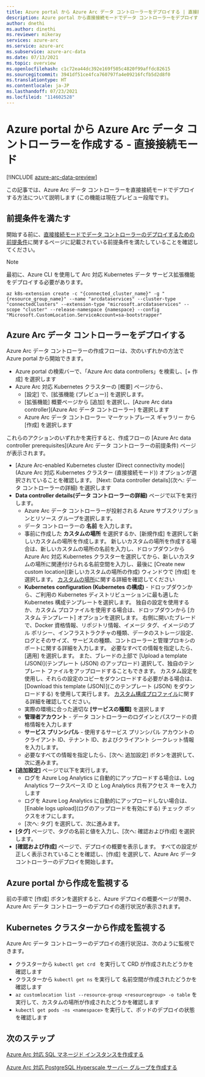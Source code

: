 ```yaml
---
title: Azure portal から Azure Arc データ コントローラーをデプロイする | 直接接続モード
description: Azure portal から直接接続モードでデータ コントローラーをデプロイする方法について説明します。
author: dnethi
ms.author: dinethi
ms.reviewer: mikeray
services: azure-arc
ms.service: azure-arc
ms.subservice: azure-arc-data
ms.date: 07/13/2021
ms.topic: overview
ms.openlocfilehash: c1c72ea44dc392e169f505c4820f99affdc82615
ms.sourcegitcommit: 3941df51ce4fca760797fa4e09216fcfb5d2d8f0
ms.translationtype: HT
ms.contentlocale: ja-JP
ms.lasthandoff: 07/23/2021
ms.locfileid: "114602528"
---
```

#  <a name="create-azure-arc-data-controller-from-azure-portal---direct-connectivity-mode"></a>Azure portal から Azure Arc データ コントローラーを作成する - 直接接続モード

[!INCLUDE [azure-arc-data-preview](../../../includes/azure-arc-data-preview.md)]

この記事では、Azure Arc データ コントローラーを直接接続モードでデプロイする方法について説明します (この機能は現在プレビュー段階です)。 

## <a name="complete-prerequisites"></a>前提条件を満たす

開始する前に、[直接接続モードでデータ コントローラーのデプロイするための前提条件](create-data-controller-direct-prerequisites.md)に関するページに記載されている前提条件を満たしていることを確認してください。

>[!NOTE]
>最初に、Azure CLI を使用して Arc 対応 Kubernetes データ サービス拡張機能をデプロイする必要があります。
>
>```azurecli
>az k8s-extension create -c "{connected_cluster_name}" -g "{resource_group_name}" --name "arcdataservices" --cluster-type "connectedClusters" --extension-type "microsoft.arcdataservices" --scope "cluster" --release-namespace {namespace} --config "Microsoft.CustomLocation.ServiceAccount=sa-bootstrapper"
>```


## <a name="deploy-azure-arc-data-controller"></a>Azure Arc データ コントローラーをデプロイする

Azure Arc データ コントローラーの作成フローは、次のいずれかの方法で Azure portal から開始できます。

- Azure portal の検索バーで、「Azure Arc data controllers」を検索し、[+ 作成] を選択します
- Azure Arc 対応 Kubernetes クラスターの [概要] ページから、
  - [設定] で、[拡張機能 (プレビュー)] を選択します。
  - [拡張機能] 概要ページから [追加] を選択し、[Azure Arc data controller]\(Azure Arc データ コントローラー\) を選択します
  - Azure Arc データ コントローラー マーケットプレース ギャラリー から [作成] を選択します
  
これらのアクションのいずれかを実行すると、作成フローの [Azure Arc data controller prerequisites]\(Azure Arc データ コントローラーの前提条件\) ページが表示されます。

- [Azure Arc-enabled Kubernetes cluster (Direct connectivity mode)]\(Azure Arc 対応 Kubernetes クラスター (直接接続モード)\) オプションが選択されていることを確認します。 [Next: Data controller details]\(次へ: データ コントローラーの詳細\) を選択します
- **Data controller details\(データ コントローラーの詳細\)** ページで以下を実行します。
  - Azure Arc データ コントローラーが投射される Azure サブスクリプションとリソース グループを選択します。
  - データ コントローラーの **名前** を入力します。
  - 事前に作成した **カスタムの場所** を選択するか、[新規作成] を選択して新しいカスタムの場所を作成します。 新しいカスタムの場所を作成する場合は、新しいカスタムの場所の名前を入力し、ドロップダウンから Azure Arc 対応 Kubernetes クラスターを選択してから、新しいカスタムの場所に関連付けられる名前空間を入力し、最後に [Create new custom location]\(新しいカスタムの場所の作成\) ウィンドウで [作成] を選択します。 [カスタムの場所](../kubernetes/conceptual-custom-locations.md)に関する詳細を確認してください
  - **Kubernetes configuration (Kubernetes の構成)** - ドロップダウンから、ご利用の Kubernetes ディストリビューションに最も適した Kubernetes 構成テンプレートを選択します。 独自の設定を使用するか、カスタム プロファイルを使用する場合は、ドロップダウンから [カスタム テンプレート] オプションを選択します。 右側に開いたブレードで、Docker 資格情報、リポジトリ情報、イメージ タグ、イメージのプル ポリシー、インフラストラクチャの種類、データのストレージ設定、ログとそのサイズ、サービスの種類、コントローラーと管理プロキシのポートに関する詳細を入力します。 必要なすべての情報を指定したら、[適用] を選択します。 また、ブレードの上部で [Upload a template (JSON)]\(テンプレート (JSON) のアップロード\) 選択して、独自のテンプレート ファイルをアップロードすることもできます。 カスタム設定を使用し、それらの設定のコピーをダウンロードする必要がある場合は、[Download this template (JSON)]\(このテンプレート (JSON) をダウンロードする\) を使用して実行します。 [カスタム構成プロファイル](create-custom-configuration-template.md)に関する詳細を確認してください。
  - 実際の環境に合った適切な **[サービスの種類]** を選択します
  - **管理者アカウント** - データ コントローラーのログインとパスワードの資格情報を入力します
  - **サービス プリンシパル** - 使用するサービス プリンシパル アカウントのクライアント ID、テナント ID、およびクライアント シークレット情報を入力します。
  - 必要なすべての情報を指定したら、[次へ: 追加設定] ボタンを選択して、次に進みます。
- **[追加設定]** ページで以下を実行します。
  - ログを Azure Log Analytics に自動的にアップロードする場合は、Log Analytics ワークスペース ID と Log Analytics 共有アクセス キーを入力します
  - ログを Azure Log Analytics に自動的にアップロードしない場合は、[Enable logs upload]\(ログのアップロードを有効にする\) チェック ボックスをオフにします。
  - [次へ: タグ] を選択して、次に進みます。
- **[タグ]** ページで、タグの名前と値を入力し、[次へ: 確認および作成] を選択します。
- **[確認および作成]** ページで、デプロイの概要を表示します。 すべての設定が正しく表示されていることを確認し、[作成] を選択して、Azure Arc データ コントローラーのデプロイを開始します。

## <a name="monitor-the-creation-from-azure-portal"></a>Azure portal から作成を監視する

前の手順で [作成] ボタンを選択すると、Azure デプロイの概要ページが開き、Azure Arc データ コントローラーのデプロイの進行状況が表示されます。

## <a name="monitor-the-creation-from-your-kubernetes-cluster"></a>Kubernetes クラスターから作成を監視する

Azure Arc データ コントローラーのデプロイの進行状況は、次のように監視できます。

- クラスターから ```kubectl get crd ``` を実行して CRD が作成されたどうかを確認します  
- クラスターから ```kubectl get ns``` を実行して 名前空間が作成されたどうかを確認します
- ```az customlocation list --resource-group <resourcegroup> -o table``` を実行して、カスタムの場所が作成されたどうかを確認します 
- ```kubectl get pods -ns <namespace>``` を実行して、ポッドのデプロイの状態を確認します

## <a name="next-steps"></a>次のステップ

[Azure Arc 対応 SQL マネージド インスタンスを作成する](create-sql-managed-instance.md)

[Azure Arc 対応 PostgreSQL Hyperscale サーバー グループを作成する](create-postgresql-hyperscale-server-group.md)

